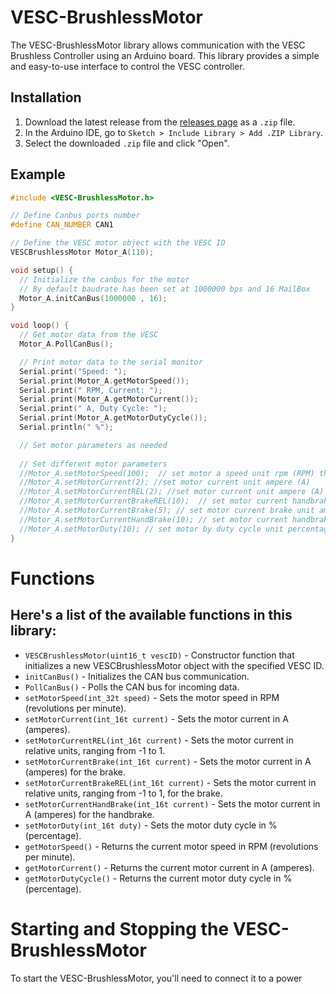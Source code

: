 # VESC-BrushlessMotor

The VESC-BrushlessMotor library allows communication with the VESC Brushless Controller using an Arduino board. This library provides a simple and easy-to-use interface to control the VESC controller.

## Installation

1. Download the latest release from the [releases page](https://github.com/NonStopBle/VESC-BrushlessMotor/releases) as a `.zip` file.
2. In the Arduino IDE, go to `Sketch > Include Library > Add .ZIP Library`.
3. Select the downloaded `.zip` file and click "Open".

## Example

```cpp
#include <VESC-BrushlessMotor.h>

// Define Canbus ports number
#define CAN_NUMBER CAN1

// Define the VESC motor object with the VESC ID
VESCBrushlessMotor Motor_A(110);

void setup() {
  // Initialize the canbus for the motor
  // By default baudrate has been set at 1000000 bps and 16 MailBox
  Motor_A.initCanBus(1000000 , 16);
}

void loop() {
  // Get motor data from the VESC
  Motor_A.PollCanBus();

  // Print motor data to the serial monitor
  Serial.print("Speed: ");
  Serial.print(Motor_A.getMotorSpeed());
  Serial.print(" RPM, Current: ");
  Serial.print(Motor_A.getMotorCurrent());
  Serial.print(" A, Duty Cycle: ");
  Serial.print(Motor_A.getMotorDutyCycle());
  Serial.println(" %");

  // Set motor parameters as needed
  
  // Set different motor parameters
  //Motor_A.setMotorSpeed(100);  // set motor a speed unit rpm (RPM) this library already convert from ERPM to RPM
  //Motor_A.setMotorCurrent(2); //set motor current unit ampere (A)
  //Motor_A.setMotorCurrentREL(2); //set motor current unit ampere (A)
  //Motor_A.setMotorCurrentBrakeREL(10);  // set motor current handbrake rel unit percentage (%)
  //Motor_A.setMotorCurrentBrake(5); // set motor current brake unit amepere (A)
  //Motor_A.setMotorCurrentHandBrake(10); // set motor current handbrake unit amepere (A)
  //Motor_A.setMotorDuty(10); // set motor by duty cycle unit percentage (%)
}
```


# Functions
## Here's a list of the available functions in this library:

- `VESCBrushlessMotor(uint16_t vescID)` - Constructor function that initializes a new VESCBrushlessMotor object with the specified VESC ID.
- `initCanBus()` - Initializes the CAN bus communication.
- `PollCanBus()` - Polls the CAN bus for incoming data.
- `setMotorSpeed(int_32t speed)` - Sets the motor speed in RPM (revolutions per minute).
- `setMotorCurrent(int_16t current)` - Sets the motor current in A (amperes).
- `setMotorCurrentREL(int_16t current)` - Sets the motor current in relative units, ranging from -1 to 1.
- `setMotorCurrentBrake(int_16t current)` - Sets the motor current in A (amperes) for the brake.
- `setMotorCurrentBrakeREL(int_16t current)` - Sets the motor current in relative units, ranging from -1 to 1, for the brake.
- `setMotorCurrentHandBrake(int_16t current)` - Sets the motor current in A (amperes) for the handbrake.
- `setMotorDuty(int_16t duty)` - Sets the motor duty cycle in % (percentage).
- `getMotorSpeed()` - Returns the current motor speed in RPM (revolutions per minute).
- `getMotorCurrent()` - Returns the current motor current in A (amperes).
- `getMotorDutyCycle()` - Returns the current motor duty cycle in % (percentage).


# Starting and Stopping the VESC-BrushlessMotor
To start the VESC-BrushlessMotor, you'll need to connect it to a power
